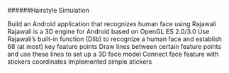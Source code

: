 
######Hairstyle Simulation

Build an Android application that recognizes human face using Rajawali
Rajawali is a 3D engine for Android based on OpenGL ES 2.0/3.0
Use Rajawali’s built-in function (Dlib) to recognize a human face and establish 68 (at most) key feature points
Draw lines between certain feature points and use these lines to set up a 3D face model
Connect  face feature with stickers coordinates
Implemented simple stickers
